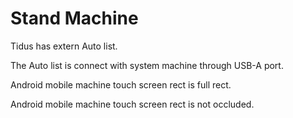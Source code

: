 # Stand Machine

Tidus has extern Auto list.

The Auto list is connect with system machine through USB-A port.

Android mobile machine touch screen rect is full rect.

Android mobile machine touch screen rect is not occluded.